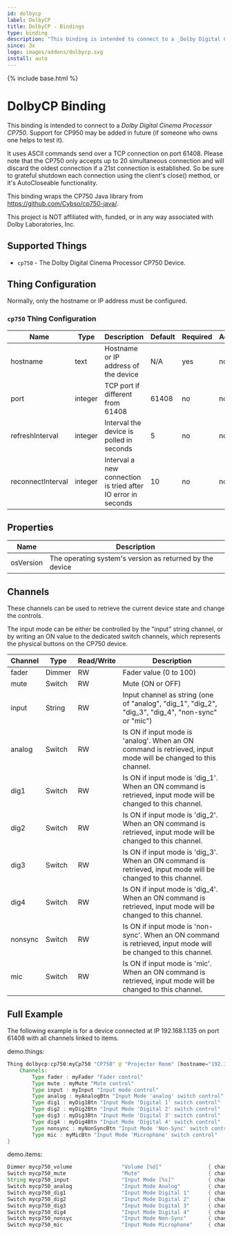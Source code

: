 ```yaml
---
id: dolbycp
label: DolbyCP
title: DolbyCP - Bindings
type: binding
description: "This binding is intended to connect to a _Dolby Digital Cinema Processor CP750_."
since: 3x
logo: images/addons/dolbycp.svg
install: auto
---
```


<!-- Attention authors: Do not edit directly. Please add your changes to the appropriate source repository -->

{% include base.html %}

# DolbyCP Binding

<AddonLogo />

This binding is intended to connect to a _Dolby Digital Cinema Processor CP750_.
Support for CP950 may be added in future (if someone who owns one helps to test it).

It uses ASCII commands send over a TCP connection on port 61408.
Please note that the CP750 only accepts up to 20 simultaneous connection and will discard the oldest connection if a 21st connection is established.
So be sure to grateful shutdown each connection using the client's close() method, or it's AutoCloseable functionality.

This binding wraps the CP750 Java library from https://github.com/Cybso/cp750-java/.

This project is NOT affiliated with, funded, or in any way associated with Dolby Laboratories, Inc.

## Supported Things

- `cp750` - The Dolby Digital Cinema Processor CP750 Device.

## Thing Configuration

Normally, only the hostname or IP address must be configured.

### `cp750` Thing Configuration

| Name              | Type    | Description                                                  | Default | Required | Advanced |
|-------------------|---------|--------------------------------------------------------------|---------|----------|----------|
| hostname          | text    | Hostname or IP address of the device                         | N/A     | yes      | no       |
| port              | integer | TCP port if different from 61408                             | 61408   | no       | no       |
| refreshInterval   | integer | Interval the device is polled in seconds                     | 5       | no       | no       |
| reconnectInterval | integer | Interval a new connection is tried after IO error in seconds | 10      | no       | no       |

## Properties

| Name              | Description                                              |
|-------------------|----------------------------------------------------------|
| osVersion         | The operating system's version as returned by the device |

## Channels

These channels can be used to retrieve the current device state and change the controls.

The input mode can be either be controlled by the "input" string channel, or by writing an ON value to the dedicated switch channels, which represents the physical buttons on the CP750 device.

| Channel    | Type   | Read/Write | Description                                                                                                     |
|------------|--------|------------|-----------------------------------------------------------------------------------------------------------------|
| fader      | Dimmer | RW         | Fader value (0 to 100)                                                                                          |
| mute       | Switch | RW         | Mute (ON or OFF)                                                                                                |
| input      | String | RW         | Input channel as string (one of "analog", "dig_1", "dig_2", "dig_3", "dig_4", "non-sync" or "mic")              |
| analog     | Switch | RW         | Is ON if input mode is 'analog'. When an ON command is retrieved, input mode will be changed to this channel.   |
| dig1       | Switch | RW         | Is ON if input mode is 'dig_1'. When an ON command is retrieved, input mode will be changed to this channel.    |
| dig2       | Switch | RW         | Is ON if input mode is 'dig_2'. When an ON command is retrieved, input mode will be changed to this channel.    |
| dig3       | Switch | RW         | Is ON if input mode is 'dig_3'. When an ON command is retrieved, input mode will be changed to this channel.    |
| dig4       | Switch | RW         | Is ON if input mode is 'dig_4'. When an ON command is retrieved, input mode will be changed to this channel.    |
| nonsync    | Switch | RW         | Is ON if input mode is 'non-sync'. When an ON command is retrieved, input mode will be changed to this channel. |
| mic        | Switch | RW         | Is ON if input mode is 'mic'. When an ON command is retrieved, input mode will be changed to this channel.      |

## Full Example

The following example is for a device connected at IP 192.168.1.135 on port 61408 with all channels linked to items.

demo.things:

```java
Thing dolbycp:cp750:myCp750 "CP750" @ "Projector Room" [hostname="192.168.1.135", port=61408, refreshInterval=5, reconnectInterval=10] {
    Channels:
        Type fader : myFader "Fader control"
        Type mute : myMute "Mute control"
        Type input : myInput "Input mode control"
        Type analog : myAnalogBtn "Input Mode 'analog' switch control"
        Type dig1 : myDig1Btn "Input Mode 'Digital 1' switch control"
        Type dig2 : myDig2Btn "Input Mode 'Digital 2' switch control"
        Type dig3 : myDig3Btn "Input Mode 'Digital 3' switch control"
        Type dig4 : myDig4Btn "Input Mode 'Digital 4' switch control"
        Type nonsync : myNonSyncBtn "Input Mode 'Non-Sync' switch control"
        Type mic : myMicBtn "Input Mode 'Microphone' switch control"
}
```

demo.items:

```java
Dimmer mycp750_volume                "Volume [%d]"               { channel="dolbycp:cp750:myCp750:myFader" }
Switch mycp750_mute                  "Mute"                      { channel="dolbycp:cp750:myCp750:myMute" }
String mycp750_input                 "Input Mode [%s]"           { channel="dolbycp:cp750:myCp750:myInput" }
Switch mycp750_analog                "Input Mode Analog"         { channel="dolbycp:cp750:myCp750:myAnalogBtn" }
Switch mycp750_dig1                  "Input Mode Digital 1"      { channel="dolbycp:cp750:myCp750:myDig1Btn" }
Switch mycp750_dig2                  "Input Mode Digital 2"      { channel="dolbycp:cp750:myCp750:myDig2Btn" }
Switch mycp750_dig3                  "Input Mode Digital 3"      { channel="dolbycp:cp750:myCp750:myDig3Btn" }
Switch mycp750_dig4                  "Input Mode Digital 4"      { channel="dolbycp:cp750:myCp750:myDig4Btn" }
Switch mycp750_nonsyc                "Input Mode Non-Sync"       { channel="dolbycp:cp750:myCp750:myNonSyncBtn" }
Switch mycp750_mic                   "Input Mode Microphone"     { channel="dolbycp:cp750:myCp750:myMicBtn" }
```
